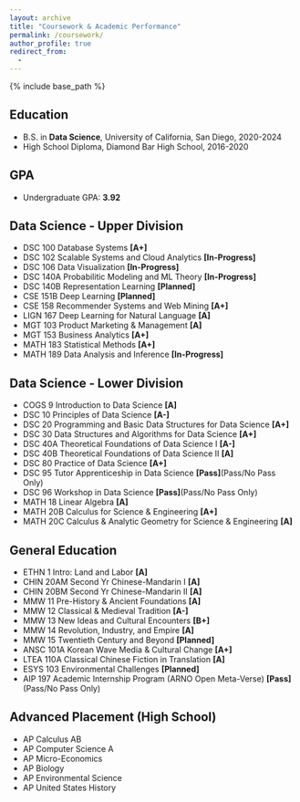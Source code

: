 ```yaml
---
layout: archive
title: "Coursework & Academic Performance"
permalink: /coursework/
author_profile: true
redirect_from:
  -
---
```


{% include base_path %}

## Education
* B.S. in **Data Science**, University of California, San Diego, 2020-2024
* High School Diploma, Diamond Bar High School, 2016-2020

## GPA
* Undergraduate GPA: **3.92**

## Data Science - Upper Division
* DSC 100 Database Systems **[A+]**
* DSC 102 Scalable Systems and Cloud Analytics **[In-Progress]**
* DSC 106 Data Visualization **[In-Progress]**
* DSC 140A Probabilitic Modeling and ML Theory **[In-Progress]**
* DSC 140B Representation Learning **[Planned]**
* CSE 151B Deep Learning **[Planned]**
* CSE 158 Recommender Systems and Web Mining **[A+]**
* LIGN 167 Deep Learning for Natural Language **[A]**
* MGT 103 Product Marketing & Management **[A]**
* MGT 153 Business Analytics **[A+]**
* MATH 183 Statistical Methods **[A+]**
* MATH 189 Data Analysis and Inference **[In-Progress]**

## Data Science - Lower Division
* COGS 9 Introduction to Data Science **[A]**
* DSC 10 Principles of Data Science **[A-]**
* DSC 20 Programming and Basic Data Structures for Data Science **[A+]**
* DSC 30 Data Structures and Algorithms for Data Science **[A+]**
* DSC 40A Theoretical Foundations of Data Science I **[A-]**
* DSC 40B Theoretical Foundations of Data Science II **[A]**
* DSC 80 Practice of Data Science **[A+]**
* DSC 95 Tutor Apprenticeship in Data Science **[Pass]**(Pass/No Pass Only)
* DSC 96 Workshop in Data Science **[Pass]**(Pass/No Pass Only)
* MATH 18 Linear Algebra **[A]**
* MATH 20B Calculus for Science & Engineering **[A+]**
* MATH 20C Calculus & Analytic Geometry for Science & Engineering **[A]**

## General Education
* ETHN 1 Intro: Land and Labor **[A]**
* CHIN 20AM Second Yr Chinese-Mandarin I **[A]**
* CHIN 20BM Second Yr Chinese-Mandarin II **[A]**
* MMW 11 Pre-History & Ancient Foundations **[A]**
* MMW 12 Classical & Medieval Tradition **[A-]**
* MMW 13 New Ideas and Cultural Encounters **[B+]**
* MMW 14 Revolution, Industry, and Empire **[A]**
* MMW 15 Twentieth Century and Beyond **[Planned]**
* ANSC 101A Korean Wave Media & Cultural Change **[A+]**
* LTEA 110A Classical Chinese Fiction in Translation **[A]**
* ESYS 103 Environmental Challenges **[Planned]**
* AIP 197 Academic Internship Program (ARNO Open Meta-Verse) **[Pass]**(Pass/No Pass Only)

## Advanced Placement (High School)
* AP Calculus AB
* AP Computer Science A
* AP Micro-Economics
* AP Biology
* AP Environmental Science
* AP United States History
